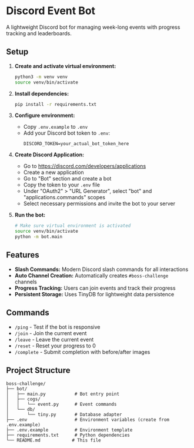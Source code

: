 # Discord Event Bot

A lightweight Discord bot for managing week-long events with progress tracking and leaderboards.

## Setup

1. **Create and activate virtual environment:**
   ```bash
   python3 -m venv venv
   source venv/bin/activate
   ```

2. **Install dependencies:**
   ```bash
   pip install -r requirements.txt
   ```

3. **Configure environment:**
   - Copy `.env.example` to `.env`
   - Add your Discord bot token to `.env`:
     ```
     DISCORD_TOKEN=your_actual_bot_token_here
     ```

3. **Create Discord Application:**
   - Go to https://discord.com/developers/applications
   - Create a new application
   - Go to "Bot" section and create a bot
   - Copy the token to your `.env` file
   - Under "OAuth2" > "URL Generator", select "bot" and "applications.commands" scopes
   - Select necessary permissions and invite the bot to your server

4. **Run the bot:**
   ```bash
   # Make sure virtual environment is activated
   source venv/bin/activate
   python -m bot.main
   ```

## Features

- **Slash Commands:** Modern Discord slash commands for all interactions
- **Auto Channel Creation:** Automatically creates `#boss-challenge` channels
- **Progress Tracking:** Users can join events and track their progress
- **Persistent Storage:** Uses TinyDB for lightweight data persistence

## Commands

- `/ping` - Test if the bot is responsive
- `/join` - Join the current event
- `/leave` - Leave the current event
- `/reset` - Reset your progress to 0
- `/complete` - Submit completion with before/after images

## Project Structure

```
boss-challenge/
├── bot/
│   ├── main.py           # Bot entry point
│   ├── cogs/
│   │   └── event.py      # Event commands
│   └── db/
│       └── tiny.py       # Database adapter
├── .env                  # Environment variables (create from .env.example)
├── .env.example          # Environment template
├── requirements.txt      # Python dependencies
└── README.md            # This file
```

